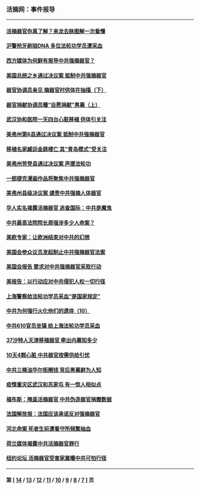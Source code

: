 ### 活摘网：事件报导
---
#### [活摘器官你真了解？来龙去脉图解一次看懂](../../pages/nf5877/n13013820.md?06150430) 
#### [沪警抢牙刷验DNA 多位法轮功学员遭采血](../../pages/nf5877/n12969218.md?06150430) 
#### [西方媒体为何鲜有报导中共强摘器官？](../../pages/nf5877/n12932034.md?06150430) 
#### [美国总统之乡通过决议案 抵制中共强摘器官](../../pages/nf5877/n12908242.md?06150430) 
#### [器官协调员亲见 摘器官时供体在抽搐（下）](../../pages/nf5877/n12898622.md?06150430) 
#### [器官捐献协调员曝“自愿捐献”黑幕（上）](../../pages/nf5877/n12878830.md?06150430) 
#### [武汉协和医院一天四台心脏移植 供体引关注](../../pages/nf5877/n12863175.md?06150430) 
#### [美弗州第6县通过决议案 抵制中共强摘器官](../../pages/nf5877/n12805218.md?06150430) 
#### [移植名家臧运金跳楼亡 其“青岛模式”受关注](../../pages/nf5877/n12803746.md?06150430) 
#### [美弗州劳登县通过决议案 声援法轮功](../../pages/nf5877/n12785715.md?06150430) 
#### [一部捷克漫画作品将聚焦中共强摘器官](../../pages/nf5877/n12785954.md?06150430) 
#### [美弗州县级决议案 谴责中共强摘人体器官](../../pages/nf5877/n12721290.md?06150430) 
#### [华人实名揭露活摘器官 追查国际：中共是魔鬼](../../pages/nf5877/n12691724.md?06150430) 
#### [中共最高法院院长周强涉多少人命案？](../../pages/nf5877/n12678074.md?06150430) 
#### [美欧专家：让欧洲结束对中共的幻想](../../pages/nf5877/n12652921.md?06150430) 
#### [美国会参众议员发起制止中共强摘器官法案](../../pages/nf5877/n12627668.md?06150430) 
#### [美国会报告 要求对中共强摘器官采取行动](../../pages/nf5877/n12448233.md?06150430) 
#### [美报告：以行动应对中共侵犯人权一切行径](../../pages/nf5877/n12443204.md?06150430) 
#### [上海警察给法轮功学员采血“是国家规定”](../../pages/nf5877/n12371027.md?06150430) 
#### [中共为何强行火化他们的遗体（10）](../../pages/nf5877/n12352363.md?06150430) 
#### [中共610官员坐镇 给上海法轮功学员采血](../../pages/nf5877/n12350295.md?06150430) 
#### [37沙特人天津移植器官 牵出内幕知多少](../../pages/nf5877/n12338586.md?06150430) 
#### [10天4颗心脏 中共器官按需供给引忧](../../pages/nf5877/n12326366.md?06150430) 
#### [中共三桶油华尔街圈钱 背后黑幕鲜为人知](../../pages/nf5877/n12249199.md?06150430) 
#### [疫情重灾区武汉和苏家屯 有一惊人相似点](../../pages/nf5877/n12150824.md?06150430) 
#### [福布斯：掩盖活摘器官 中共伪造器官捐赠数据](../../pages/nf5877/n11669316.md?06150430) 
#### [法国解放报：法国应该承诺反对强摘器官](../../pages/nf5877/n11597772.md?06150430) 
#### [河北命案 死者生前遭看守所频繁抽血](../../pages/nf5877/n11594995.md?06150430) 
#### [荷兰媒体揭露中共活摘器官罪行](../../pages/nf5877/n11574020.md?06150430) 
#### [纽约论坛 活摘器官受害家属曝中共可怕行径](../../pages/nf5877/n11547913.md?06150430) 

---
#### 第 [ [14](./14.md?06150430) / [13](./13.md?06150430) / [12](./12.md?06150430) / [11](./11.md?06150430) / [10](./10.md?06150430) / [9](./9.md?06150430) / [8](./8.md?06150430) / [7](./7.md?06150430) ] 页
